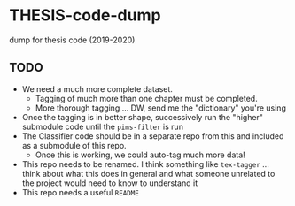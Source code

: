 # THESIS-code-dump
dump for thesis code (2019-2020)

## TODO

- We need a much more complete dataset. 
  - Tagging of much more than one chapter must be completed.
  - More thorough tagging ... DW, send me the "dictionary" you're using
- Once the tagging is in better shape, successively run the "higher" submodule code until the `pims-filter` is run
- The Classifier code should be in a separate repo from this and included as a submodule of this repo.
  - Once this is working, we could auto-tag much more data!
- This repo needs to be renamed. I think something like `tex-tagger` ... think about what this does in general and what someone unrelated to the project would need to know to understand it
- This repo needs a useful `README`